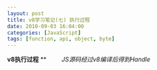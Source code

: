 ```yaml
---
layout: post
title: v8学习笔记(七) 执行过程
date: 2010-09-03 16:04:00
categories: [JavaScript]
tags: [function, api, object, byte]
---
```

**v8****执行过程******
**         **JS源码经过v8编译后得到Handle<Script>,调用API Script的Run()运行。
         (1)由API进入v8内部,取到JSFunction对象: API Handle<Script>转换为Handle<JSFunction>,得到JSFunction对象
         (2)通过(动态)内建JSEntry Code对象的入口函数调用目标机器指令:
                   通过JSEntryStub获得内建的JSEntry Code对象(含有内建入口函数的机器指令),再得到其JS入口函数地址(第一条机器指令的地址) , 调用入口函数, 同时将(JS源码编译后生成的)JSFunction中的Code对象的入口函数地址作为参数.
     JSEntryFunction entry = FUNCTION_CAST<JSEntryFunction>(code->entry());//内建入口函数地址
    // Call the function through the right JS entry stub.
     byte* entry_address = func->code()->entry();
    JSFunction* function = *func;
    Object* receiver_pointer = *receiver;
     //跳到运行时动态产生的JS入口函数机器指令处执行,随后跳到动态产生的目标机器指令处
    entry(entry_address, function,receiver_pointer, argc, args);
